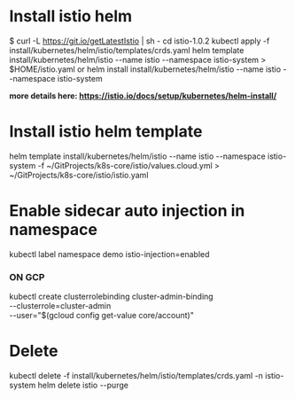 # Install istio helm
$ curl -L https://git.io/getLatestIstio | sh -
cd istio-1.0.2
kubectl apply -f install/kubernetes/helm/istio/templates/crds.yaml
helm template install/kubernetes/helm/istio --name istio --namespace istio-system > $HOME/istio.yaml
or
helm install install/kubernetes/helm/istio --name istio --namespace istio-system

**more details here: https://istio.io/docs/setup/kubernetes/helm-install/**


# Install istio helm template
helm template install/kubernetes/helm/istio --name istio --namespace istio-system -f ~/GitProjects/k8s-core/istio/values.cloud.yml > ~/GitProjects/k8s-core/istio/istio.yaml


# Enable sidecar auto injection in namespace
kubectl label namespace demo istio-injection=enabled



### ON GCP
kubectl create clusterrolebinding cluster-admin-binding \
  --clusterrole=cluster-admin \
  --user="$(gcloud config get-value core/account)"

# Delete
kubectl delete -f install/kubernetes/helm/istio/templates/crds.yaml -n istio-system
helm delete istio --purge